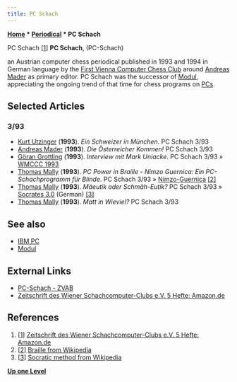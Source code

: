 ```yaml
---
title: PC Schach
---
```

**[Home](Home "Home") \* [Periodical](Periodical "Periodical") \* PC Schach**



 [](File:PC-Schach.jpg) PC Schach <a id="cite-note-1" href="#cite-ref-1">[1]</a> 
**PC Schach**, (PC-Schach)  

an Austrian computer chess periodical published in 1993 and 1994 in German language by the [First Vienna Computer Chess Club](index.php?title=First_Vienna_Computer_Chess_Club&action=edit&redlink=1 "First Vienna Computer Chess Club (page does not exist)") around [Andreas Mader](Andreas_Mader "Andreas Mader") as primary editor. PC Schach was the successor of [Modul](Modul "Modul"), appreciating the ongoing trend of that time for chess programs on [PCs](IBM_PC "IBM PC"). 



## Selected Articles


### 3/93


* [Kurt Utzinger](Kurt_Utzinger "Kurt Utzinger") (**1993**). *Ein Schweizer in München*. PC Schach 3/93
* [Andreas Mader](Andreas_Mader "Andreas Mader") (**1993**). *Die Österreicher Kommen!* PC Schach 3/93
* [Göran Grottling](G%C3%B6ran_Grottling "Göran Grottling") (**1993**). *Interview mit Mark Uniacke*. PC Schach 3/93 » [WMCCC 1993](WMCCC_1993 "WMCCC 1993")
* [Thomas Mally](Thomas_Mally "Thomas Mally") (**1993**). *PC Power in Braille - Nimzo Guernica: Ein PC-Schachprogramm für Blinde*. PC Schach 3/93 » [Nimzo-Guernica](Nimzo "Nimzo") <a id="cite-note-2" href="#cite-ref-2">[2]</a>
* [Thomas Mally](Thomas_Mally "Thomas Mally") (**1993**). *Mäeutik oder Schmäh-Eutik?* PC Schach 3/93 » [Socrates 3.0](Socrates "Socrates") (German) <a id="cite-note-3" href="#cite-ref-3">[3]</a>
* [Thomas Mally](Thomas_Mally "Thomas Mally") (**1993**). *Matt in Wieviel?* PC Schach 3/93


## See also


* [IBM PC](IBM_PC "IBM PC")
* [Modul](Modul "Modul")


## External Links


* [PC-Schach - ZVAB](https://www.zvab.com/servlet/SearchResults?an=PC-Schach&cm_sp=det-_-bdp-_-author)
* [Zeitschrift des Wiener Schachcomputer-Clubs e.V. 5 Hefte: Amazon.de](https://www.amazon.de/Zeitschrift-Wiener-Schachcomputer-Clubs-e-V-Hefte/dp/B005E45R0A)


## References


1. <a id="cite-ref-1" href="#cite-note-1">[1]</a> [Zeitschrift des Wiener Schachcomputer-Clubs e.V. 5 Hefte: Amazon.de](https://www.amazon.de/Zeitschrift-Wiener-Schachcomputer-Clubs-e-V-Hefte/dp/B005E45R0A)
2. <a id="cite-ref-2" href="#cite-note-2">[2]</a> [Braille from Wikipedia](https://en.wikipedia.org/wiki/Braille)
3. <a id="cite-ref-3" href="#cite-note-3">[3]</a> [Socratic method from Wikipedia](https://en.wikipedia.org/wiki/Socratic_method)

**[Up one Level](Periodical "Periodical")**







 
